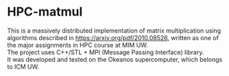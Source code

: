 # HPC-matmul
This is a massively distributed implementation of matrix multiplication using algorithms described in https://arxiv.org/pdf/2010.08526, written as one of the major assignments in HPC course at MIM UW.  
The project uses C++/STL + MPI (Message Passing Interface) library.  
It was developed and tested on the Okeanos supercomputer, which belongs to ICM UW.
